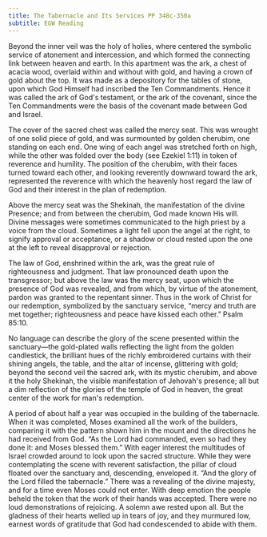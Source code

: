 ```yaml
---
title: The Tabernacle and Its Services PP 348c-350a
subtitle: EGW Reading
---
```


Beyond the inner veil was the holy of holies, where centered the symbolic service of atonement and intercession, and which formed the connecting link between heaven and earth. In this apartment was the ark, a chest of acacia wood, overlaid within and without with gold, and having a crown of gold about the top. It was made as a depository for the tables of stone, upon which God Himself had inscribed the Ten Commandments. Hence it was called the ark of God's testament, or the ark of the covenant, since the Ten Commandments were the basis of the covenant made between God and Israel.

The cover of the sacred chest was called the mercy seat. This was wrought of one solid piece of gold, and was surmounted by golden cherubim, one standing on each end. One wing of each angel was stretched forth on high, while the other was folded over the body (see Ezekiel 1:11) in token of reverence and humility. The position of the cherubim, with their faces turned toward each other, and looking reverently downward toward the ark, represented the reverence with which the heavenly host regard the law of God and their interest in the plan of redemption.

Above the mercy seat was the Shekinah, the manifestation of the divine Presence; and from between the cherubim, God made known His will. Divine messages were sometimes communicated to the high priest by a voice from the cloud. Sometimes a light fell upon the angel at the right, to signify approval or acceptance, or a shadow or cloud rested upon the one at the left to reveal disapproval or rejection.

The law of God, enshrined within the ark, was the great rule of righteousness and judgment. That law pronounced death upon the transgressor; but above the law was the mercy seat, upon which the presence of God was revealed, and from which, by virtue of the atonement, pardon was granted to the repentant sinner. Thus in the work of Christ for our redemption, symbolized by the sanctuary service, “mercy and truth are met together; righteousness and peace have kissed each other.” Psalm 85:10.

No language can describe the glory of the scene presented within the sanctuary—the gold-plated walls reflecting the light from the golden candlestick, the brilliant hues of the richly embroidered curtains with their shining angels, the table, and the altar of incense, glittering with gold; beyond the second veil the sacred ark, with its mystic cherubim, and above it the holy Shekinah, the visible manifestation of Jehovah's presence; all but a dim reflection of the glories of the temple of God in heaven, the great center of the work for man's redemption.

A period of about half a year was occupied in the building of the tabernacle. When it was completed, Moses examined all the work of the builders, comparing it with the pattern shown him in the mount and the directions he had received from God. “As the Lord had commanded, even so had they done it: and Moses blessed them.” With eager interest the multitudes of Israel crowded around to look upon the sacred structure. While they were contemplating the scene with reverent satisfaction, the pillar of cloud floated over the sanctuary and, descending, enveloped it. “And the glory of the Lord filled the tabernacle.” There was a revealing of the divine majesty, and for a time even Moses could not enter. With deep emotion the people beheld the token that the work of their hands was accepted. There were no loud demonstrations of rejoicing. A solemn awe rested upon all. But the gladness of their hearts welled up in tears of joy, and they murmured low, earnest words of gratitude that God had condescended to abide with them.
